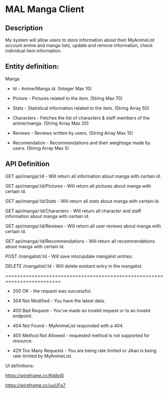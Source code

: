 
# MAL Manga Client

## Description

My system will allow users to store information about their MyAnimeList account anime and manga lists, update and remove information, check individual item information.

## Entity definition:

Manga

- Id - Anime/Manga id. (Integer Max 10)

- Picture - Pictures related to the item. (String Max 70)

- Stats - Statistical information related to the item. (String Array 50)

- Characters - Fetches the list of characters & staff members of the anime/manga. (String Array Max 20)

- Reviews - Reviews written by users. (String Array Max 15)

- Recomendation - Recommendations and their weightage made by users. (String Array Max 5)

## API Definition

GET api/manga/:Id - Will return all information about manga with certain id.

GET api/manga/:Id/Pictures - Will return all pictures about manga with certain id.

GET api/manga/:Id/Stats - Will return all stats about manga with certain id.

GET api/manga/:Id/Characters - Will return all character and staff information about manga with certain id.

GET api/manga/:Id/Reviews - Will return all user reviews about manga with certain id.

GET api/manga/:Id/Recommendations - Will return all recommendations about manga with certain id.

POST /mangalist/:Id - Will save into/update mangalist entries.

DELETE /mangalist/:Id - Will delete existant entry in the mangalist.

=========================================================================

- 200 OK - the request was successful.

- 304 Not Modified - You have the latest data.

- 400 Bad Request - You've made an invalid request or to an invalid endpoint.

- 404 Not Found - MyAnimeList responded with a 404.

- 405 Method Not Allowed - requested method is not supported for resource.

- 429 Too Many Requests - You are being rate limited or Jikan is being rate-limited by MyAnimeList.


UI definitions:

https://wireframe.cc/Kddyl0

https://wireframe.cc/uuUFp7
